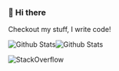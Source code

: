 ### 🤖 Hi there

Checkout my stuff, I write code!

![Github Stats](https://github-readme-stats.vercel.app/api?username=apollo-roboto&count_private=true&show_icons=true&hide_border=true&border_radius=6.0&theme=dark#gh-dark-mode-only)![Github Stats](https://github-readme-stats.vercel.app/api?username=apollo-roboto&count_private=true&show_icons=true&hide_border=true&border_radius=6.0#gh-light-mode-only)


![StackOverflow](https://stackoverflow.com/users/flair/10101321.png)
